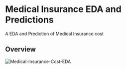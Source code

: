 # Medical Insurance EDA and Predictions
A EDA and Prediction of Medical Insurance cost

## **Overview**
![Medical-Insurance-Cost-EDA](https://github.com/AlifHossain27/Medical-Insurance-EDA-Prediction/assets/95392853/9d3c8d6a-40ce-460b-b96f-b9982c3af824)
